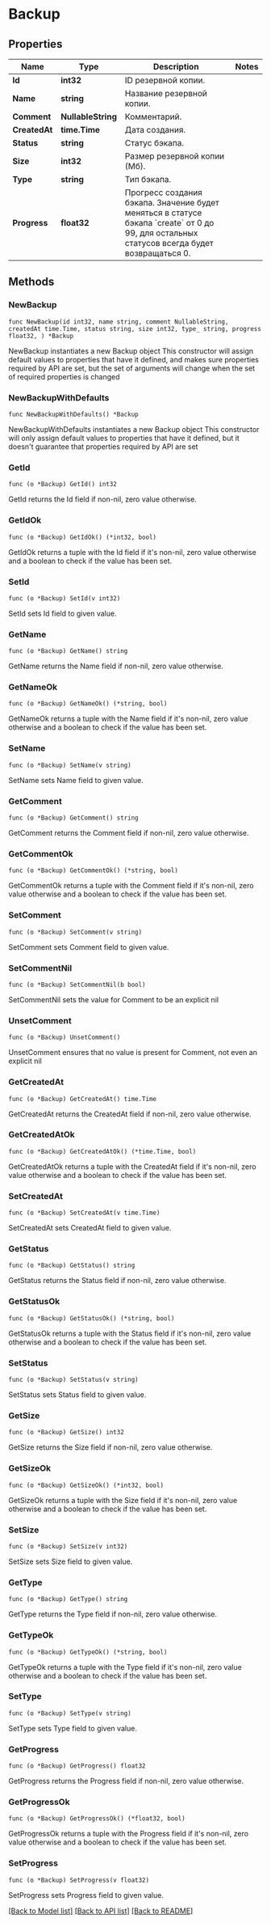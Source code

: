 # Backup

## Properties

Name | Type | Description | Notes
------------ | ------------- | ------------- | -------------
**Id** | **int32** | ID резервной копии. | 
**Name** | **string** | Название резервной копии. | 
**Comment** | **NullableString** | Комментарий. | 
**CreatedAt** | **time.Time** | Дата создания. | 
**Status** | **string** | Статус бэкапа. | 
**Size** | **int32** | Размер резервной копии (Мб). | 
**Type** | **string** | Тип бэкапа. | 
**Progress** | **float32** | Прогресс создания бэкапа. Значение будет меняться в статусе бэкапа &#x60;create&#x60; от 0 до 99, для остальных статусов всегда будет возвращаться 0. | 

## Methods

### NewBackup

`func NewBackup(id int32, name string, comment NullableString, createdAt time.Time, status string, size int32, type_ string, progress float32, ) *Backup`

NewBackup instantiates a new Backup object
This constructor will assign default values to properties that have it defined,
and makes sure properties required by API are set, but the set of arguments
will change when the set of required properties is changed

### NewBackupWithDefaults

`func NewBackupWithDefaults() *Backup`

NewBackupWithDefaults instantiates a new Backup object
This constructor will only assign default values to properties that have it defined,
but it doesn't guarantee that properties required by API are set

### GetId

`func (o *Backup) GetId() int32`

GetId returns the Id field if non-nil, zero value otherwise.

### GetIdOk

`func (o *Backup) GetIdOk() (*int32, bool)`

GetIdOk returns a tuple with the Id field if it's non-nil, zero value otherwise
and a boolean to check if the value has been set.

### SetId

`func (o *Backup) SetId(v int32)`

SetId sets Id field to given value.


### GetName

`func (o *Backup) GetName() string`

GetName returns the Name field if non-nil, zero value otherwise.

### GetNameOk

`func (o *Backup) GetNameOk() (*string, bool)`

GetNameOk returns a tuple with the Name field if it's non-nil, zero value otherwise
and a boolean to check if the value has been set.

### SetName

`func (o *Backup) SetName(v string)`

SetName sets Name field to given value.


### GetComment

`func (o *Backup) GetComment() string`

GetComment returns the Comment field if non-nil, zero value otherwise.

### GetCommentOk

`func (o *Backup) GetCommentOk() (*string, bool)`

GetCommentOk returns a tuple with the Comment field if it's non-nil, zero value otherwise
and a boolean to check if the value has been set.

### SetComment

`func (o *Backup) SetComment(v string)`

SetComment sets Comment field to given value.


### SetCommentNil

`func (o *Backup) SetCommentNil(b bool)`

 SetCommentNil sets the value for Comment to be an explicit nil

### UnsetComment
`func (o *Backup) UnsetComment()`

UnsetComment ensures that no value is present for Comment, not even an explicit nil
### GetCreatedAt

`func (o *Backup) GetCreatedAt() time.Time`

GetCreatedAt returns the CreatedAt field if non-nil, zero value otherwise.

### GetCreatedAtOk

`func (o *Backup) GetCreatedAtOk() (*time.Time, bool)`

GetCreatedAtOk returns a tuple with the CreatedAt field if it's non-nil, zero value otherwise
and a boolean to check if the value has been set.

### SetCreatedAt

`func (o *Backup) SetCreatedAt(v time.Time)`

SetCreatedAt sets CreatedAt field to given value.


### GetStatus

`func (o *Backup) GetStatus() string`

GetStatus returns the Status field if non-nil, zero value otherwise.

### GetStatusOk

`func (o *Backup) GetStatusOk() (*string, bool)`

GetStatusOk returns a tuple with the Status field if it's non-nil, zero value otherwise
and a boolean to check if the value has been set.

### SetStatus

`func (o *Backup) SetStatus(v string)`

SetStatus sets Status field to given value.


### GetSize

`func (o *Backup) GetSize() int32`

GetSize returns the Size field if non-nil, zero value otherwise.

### GetSizeOk

`func (o *Backup) GetSizeOk() (*int32, bool)`

GetSizeOk returns a tuple with the Size field if it's non-nil, zero value otherwise
and a boolean to check if the value has been set.

### SetSize

`func (o *Backup) SetSize(v int32)`

SetSize sets Size field to given value.


### GetType

`func (o *Backup) GetType() string`

GetType returns the Type field if non-nil, zero value otherwise.

### GetTypeOk

`func (o *Backup) GetTypeOk() (*string, bool)`

GetTypeOk returns a tuple with the Type field if it's non-nil, zero value otherwise
and a boolean to check if the value has been set.

### SetType

`func (o *Backup) SetType(v string)`

SetType sets Type field to given value.


### GetProgress

`func (o *Backup) GetProgress() float32`

GetProgress returns the Progress field if non-nil, zero value otherwise.

### GetProgressOk

`func (o *Backup) GetProgressOk() (*float32, bool)`

GetProgressOk returns a tuple with the Progress field if it's non-nil, zero value otherwise
and a boolean to check if the value has been set.

### SetProgress

`func (o *Backup) SetProgress(v float32)`

SetProgress sets Progress field to given value.



[[Back to Model list]](../README.md#documentation-for-models) [[Back to API list]](../README.md#documentation-for-api-endpoints) [[Back to README]](../README.md)


